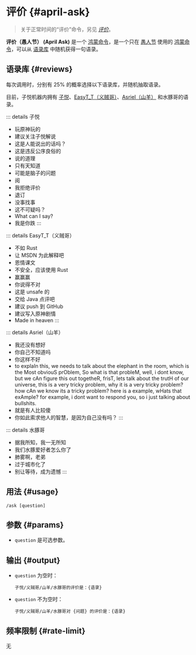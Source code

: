 # 评价 <Badge type="info" text="愚人节" /> {#april-ask}

> 关于正常时间的“评价”命令，另见 *[评价](/harmony/ask.md)*。

**评价（愚人节） (April Ask)** 是一个 [鸿蒙命令](/harmony/)，是一个只在 [愚人节](/timeline/#april) 使用的 [鸿蒙命令](/harmony/)，可以从 [语录库](#reviews) 中随机获得一句语录。

## 语录库 {#reviews}

每次调用时，分别有 25% 的概率选择以下语录库，并随机抽取语录。

目前，子悦机器内拥有 [子悦](https://space.bilibili.com/383046501)、[EasyT_T（义贼哥）](https://space.bilibili.com/626767336)、[Asriel（山羊）](https://space.bilibili.com/417000557/) 和水豚哥的语录。

::: details 子悦
* 玩原神玩的
* 建议关注子悦解说
* 这是人能说出的话吗？
* 这是违反公序良俗的
* 说的道理
* 只有天知道
* 可能是脑子的问题
* 阅
* 我拒绝评价
* 退订
* 没事找事
* 这不可疑吗？
* What can I say?
* 我是你跌
:::

::: details EasyT_T（义贼哥）
* 不如 Rust
* 让 MSDN 为此解释吧
* 恩情课文
* 不安全，应该使用 Rust
* 赢赢赢
* 你说得不对
* 这是 unsafe 的
* 交给 Java 点评吧
* 建议 push 到 GitHub
* 建议写入原神剧情
* Made in heaven
:::

::: details Asriel（山羊）
* 我还没有想好
* 你自己不知道吗
* 你这样不好
* to explaIn this, we needs to talk about the elephant in the room, which is the Most obviouS prOblem, So what is that probleM, well, i dont know, but we cAn figure this out togetheR, frisT, lets talk about the trutH of our universe, this is a very tricky problem, why it is a very tricky problem? how cAn we know its a tricky problem? here is a example, wHats that exAmple? for example, i dont want to respond you, so i just talking about bullshits.
* 就是有人比较傻
* 你如此索求他人的智慧，是因为自己没有吗？
:::

::: details 水豚哥
* 据我所知，我一无所知
* 我们水豚爱好者怎么你了
* 肺雾啊，老弟
* 过于城市化了
* 别让等待，成为遗憾
:::

## 用法 {#usage}

```
/ask [question]
```

## 参数 {#params}

* `question` 是可选参数。

## 输出 {#output}

* `question` 为空时：

    ```
    子悦/义贼哥/山羊/水豚哥的评价是：{语录}
    ```

* `question` 不为空时：

    ```
    子悦/义贼哥/山羊/水豚哥对 {问题} 的评价是：{语录}
    ```

## 频率限制 {#rate-limit}

无